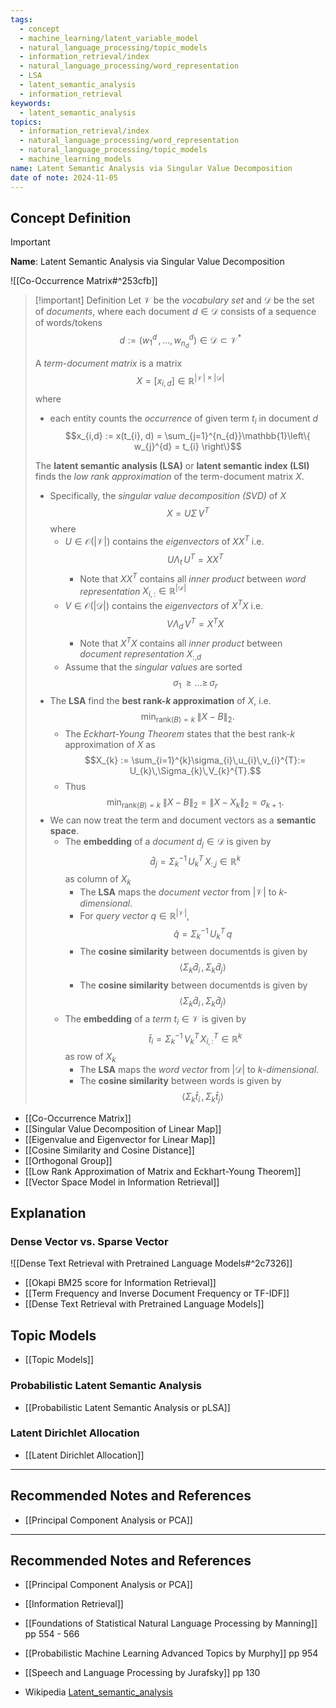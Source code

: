 ```yaml
---
tags:
  - concept
  - machine_learning/latent_variable_model
  - natural_language_processing/topic_models
  - information_retrieval/index
  - natural_language_processing/word_representation
  - LSA
  - latent_semantic_analysis
  - information_retrieval
keywords:
  - latent_semantic_analysis
topics:
  - information_retrieval/index
  - natural_language_processing/word_representation
  - natural_language_processing/topic_models
  - machine_learning_models
name: Latent Semantic Analysis via Singular Value Decomposition
date of note: 2024-11-05
---
```


## Concept Definition

>[!important]
>**Name**: Latent Semantic Analysis via Singular Value Decomposition

![[Co-Occurrence Matrix#^253cfb]]

>[!important] Definition
>Let $\mathcal{V}$ be the *vocabulary set* and $\mathcal{D}$ be the set of *documents*, where each document $d\in \mathcal{D}$ consists of a sequence of words/tokens $$d := (w_{1}^{d} \,{,}\ldots{,}\,w_{n_{d}}^{d}) \in \mathcal{D} \subset \mathcal{V}^{*}$$
>
>A *term-document matrix* is a matrix $$X = [x_{i,d}] \in \mathbb{R}^{|\mathcal{V}| \times |\mathcal{D}|}$$ where
>- each entity counts the *occurrence* of given term $t_{i}$ in document $d$  $$x_{i,d} := x(t_{i}, d) = \sum_{j=1}^{n_{d}}\mathbb{1}\left\{ w_{j}^{d} = t_{i} \right\}$$
>  
>The **latent semantic analysis (LSA)** or **latent semantic index (LSI)**  finds the *low rank approximation* of the term-document matrix $X$.
>- Specifically,  the *singular value decomposition (SVD)* of $X$ $$X = U\Sigma\,V^{T}$$ where 
>	- $U\in \mathcal{O}(|\mathcal{V}|)$ contains the *eigenvectors* of $X X^{T}$ i.e. $$U\Lambda_{t}\,U^{T} = X X^{T}$$ 
>		- Note that  $X X^{T}$ contains all *inner product* between *word representation* $X_{i,:} \in \mathbb{R}^{|\mathcal{D}|}$
>	- $V\in \mathcal{O}(|\mathcal{D}|)$ contains the *eigenvectors* of $X^{T} X$ i.e. $$V\Lambda_{d}\,V^{T} = X^{T} X$$ 
>		- Note that  $X^{T} X$ contains all *inner product* between *document representation* $X_{:,d}$
>	- Assume that the *singular values* are sorted $$\sigma_{1} \,{\ge}\ldots{\ge}\,\sigma_{r}$$
>- The **LSA** find the **best rank-$k$ approximation** of $X$, i.e. $$\min_{\text{rank}(B) = k}\;\lVert X - B \rVert_{2}.$$ 
>	- The *Eckhart-Young Theorem* states that the best rank-$k$ approximation of $X$ as $$X_{k} := \sum_{i=1}^{k}\sigma_{i}\,u_{i}\,v_{i}^{T}:= U_{k}\,\Sigma_{k}\,V_{k}^{T}.$$ 
>	- Thus  $$\min_{\text{rank}(B) = k}\;\lVert X - B \rVert_{2} = \lVert X - X_{k} \rVert_{2} = \sigma_{k+1}.$$ 
>- We can now treat the term and document vectors as a **semantic space**.
>	- The **embedding** of a *document* $d_{j}\in \mathcal{D}$ is given by $$\hat{d}_{j} = \Sigma_{k}^{-1}\,U_{k}^{T}\,X_{:,j}  \in \mathbb{R}^{k}$$ as column of $X_{k}$
>		- The **LSA** maps the *document vector* from $|\mathcal{V}|$ to *$k$-dimensional*.
>		- For *query vector* $q\in \mathbb{R}^{|\mathcal{V}|}$, $$\hat{q} = \Sigma_{k}^{-1}\,U_{k}^{T}\,q$$
>		- The **cosine similarity** between documentds is given by $$\left\langle  \Sigma_{k}\hat{d}_{i} \,,\, \Sigma_{k}\hat{d}_{j}   \right\rangle$$
>		- The **cosine similarity** between documentds is given by $$\left\langle  \Sigma_{k}\hat{d}_{i} \,,\, \Sigma_{k}\hat{d}_{j}   \right\rangle$$
>	- The **embedding** of a *term* $t_{i}\in \mathcal{V}$ is given by $$\hat{t}_{i} = \Sigma_{k}^{-1}\,V_{k}^{T}\,X_{i,:}^{T}  \in \mathbb{R}^{k}$$ as row of $X_{k}$
>		- The **LSA** maps the *word vector* from $|\mathcal{D}|$ to *$k$-dimensional*.
>		- The **cosine similarity** between words is given by $$\left\langle  \Sigma_{k}\hat{t}_{i} \,,\, \Sigma_{k}\hat{t}_{j}   \right\rangle$$

- [[Co-Occurrence Matrix]]
- [[Singular Value Decomposition of Linear Map]]
- [[Eigenvalue and Eigenvector for Linear Map]]
- [[Cosine Similarity and Cosine Distance]]
- [[Orthogonal Group]]
- [[Low Rank Approximation of Matrix and Eckhart-Young Theorem]]
- [[Vector Space Model in Information Retrieval]]


## Explanation

### Dense Vector vs. Sparse Vector

![[Dense Text Retrieval with Pretrained Language Models#^2c7326]]

- [[Okapi BM25 score for Information Retrieval]]
- [[Term Frequency and Inverse Document Frequency or TF-IDF]]
- [[Dense Text Retrieval with Pretrained Language Models]]

## Topic Models

- [[Topic Models]]

### Probabilistic Latent Semantic Analysis

- [[Probabilistic Latent Semantic Analysis or pLSA]]

### Latent Dirichlet Allocation

- [[Latent Dirichlet Allocation]]


-----------
##  Recommended Notes and References




- [[Principal Component Analysis or PCA]]




-----------
##  Recommended Notes and References




- [[Principal Component Analysis or PCA]]
- [[Information Retrieval]]


- [[Foundations of Statistical Natural Language Processing by Manning]] pp 554 - 566
- [[Probabilistic Machine Learning Advanced Topics by Murphy]] pp 954
- [[Speech and Language Processing by Jurafsky]] pp 130
- Wikipedia [Latent_semantic_analysis](https://en.wikipedia.org/wiki/Latent_semantic_analysis)